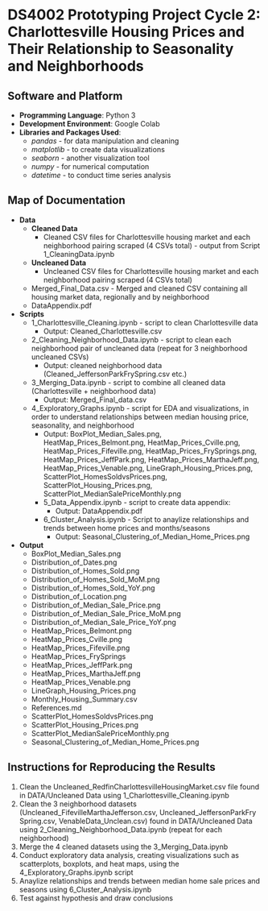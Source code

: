 # DS4002 Prototyping Project Cycle 2: Charlottesville Housing Prices and Their Relationship to Seasonality and Neighborhoods

## Software and Platform
- **Programming Language**: Python 3
- **Development Environment**: Google Colab
- **Libraries and Packages Used**:
  - *pandas* - for data manipulation and cleaning
  - *matplotlib* - to create data visualizations
  - *seaborn* - another visualization tool
  - *numpy* - for numerical computation
  - *datetime* - to conduct time series analysis 

## Map of Documentation
- **Data**
  - **Cleaned Data**
    - Cleaned CSV files for Charlottesville housing market and each neighborhood pairing scraped (4 CSVs total) - output from Script 1_CleaningData.ipynb
  - **Uncleaned Data**
    - Uncleaned CSV files for Charlottesville housing market and each neighborhood pairing scraped (4 CSVs total)
  - Merged_Final_Data.csv - Merged and cleaned CSV containing all housing market data, regionally and by neighborhood
  - DataAppendix.pdf
- **Scripts**
  - 1_Charlottesville_Cleaning.ipynb - script to clean Charlottesville data
    - Output: Cleaned_Charlottesville.csv
  - 2_Cleaning_Neighborhood_Data.ipynb - script to clean each neighborhood pair of uncleaned data (repeat for 3 neighborhood uncleaned CSVs)
    - Output: cleaned neighborhood data (Cleaned_JeffersonParkFrySpring.csv etc.)
  - 3_Merging_Data.ipynb - script to combine all cleaned data (Charlottesville + neighborhood data)
    - Output: Merged_Final_data.csv
  - 4_Exploratory_Graphs.ipynb - script for EDA and visualizations, in order to understand relationships between median housing price, seasonality, and neighborhood
    - Output: BoxPlot_Median_Sales.png, HeatMap_Prices_Belmont.png, HeatMap_Prices_Cville.png, HeatMap_Prices_Fifeville.png, HeatMap_Prices_FrySprings.png, HeatMap_Prices_JeffPark.png, HeatMap_Prices_MarthaJeff.png, HeatMap_Prices_Venable.png, LineGraph_Housing_Prices.png, ScatterPlot_HomesSoldvsPrices.png, ScatterPlot_Housing_Prices.png, ScatterPlot_MedianSalePriceMonthly.png
    - 5_Data_Appendix.ipynb - script to create data appendix:
      - Output: DataAppendix.pdf
    - 6_Cluster_Analysis.ipynb - Script to anaylize relationships and trends between home prices and months/seasons
      - Output: Seasonal_Clustering_of_Median_Home_Prices.png
- **Output**
  - BoxPlot_Median_Sales.png
  - Distribution_of_Dates.png
  - Distribution_of_Homes_Sold.png
  - Distribution_of_Homes_Sold_MoM.png
  - Distribution_of_Homes_Sold_YoY.png
  - Distribution_of_Location.png
  - Distribution_of_Median_Sale_Price.png
  - Distribution_of_Median_Sale_Price_MoM.png
  - Distribution_of_Median_Sale_Price_YoY.png
  - HeatMap_Prices_Belmont.png
  - HeatMap_Prices_Cville.png
  - HeatMap_Prices_Fifeville.png
  - HeatMap_Prices_FrySprings
  - HeatMap_Prices_JeffPark.png
  - HeatMap_Prices_MarthaJeff.png
  - HeatMap_Prices_Venable.png
  - LineGraph_Housing_Prices.png
  - Monthly_Housing_Summary.csv
  - References.md
  - ScatterPlot_HomesSoldvsPrices.png
  - ScatterPlot_Housing_Prices.png
  - ScatterPlot_MedianSalePriceMonthly.png
  - Seasonal_Clustering_of_Median_Home_Prices.png

## Instructions for Reproducing the Results
1. Clean the Uncleaned_RedfinCharlottesvilleHousingMarket.csv file found in DATA/Uncleaned Data using 1_Charlottesville_Cleaning.ipynb
2. Clean the 3 neighborhood datasets (Uncleaned_FifevilleMarthaJefferson.csv, Uncleaned_JeffersonParkFry Spring.csv, VenableData_Unclean.csv) found in DATA/Uncleaned Data using 2_Cleaning_Neighborhood_Data.ipynb (repeat for each neighborhood)
3. Merge the 4 cleaned datasets using the 3_Merging_Data.ipynb
4. Conduct exploratory data analysis, creating visualizations such as scatterplots, boxplots, and heat maps, using the 4_Exploratory_Graphs.ipynb script
5. Anaylize relationships and trends between median home sale prices and seasons using 6_Cluster_Analysis.ipynb
6. Test against hypothesis and draw conclusions
